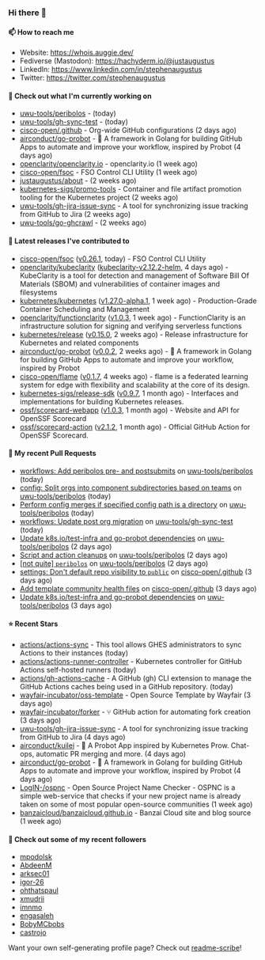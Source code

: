 ### Hi there 👋

#### 📫 How to reach me

- Website: https://whois.auggie.dev/
- Fediverse (Mastodon): https://hachyderm.io/@justaugustus
- LinkedIn: https://www.linkedin.com/in/stephenaugustus
- Twitter: https://twitter.com/stephenaugustus

#### 👷 Check out what I'm currently working on

- [uwu-tools/peribolos](https://github.com/uwu-tools/peribolos) -  (today)
- [uwu-tools/gh-sync-test](https://github.com/uwu-tools/gh-sync-test) -  (today)
- [cisco-open/.github](https://github.com/cisco-open/.github) - Org-wide GitHub configurations (2 days ago)
- [airconduct/go-probot](https://github.com/airconduct/go-probot) - 🤖 A framework in Golang for building GitHub Apps to automate and improve your workflow, inspired by Probot (4 days ago)
- [openclarity/openclarity.io](https://github.com/openclarity/openclarity.io) - openclarity.io (1 week ago)
- [cisco-open/fsoc](https://github.com/cisco-open/fsoc) - FSO Control CLI Utility (1 week ago)
- [justaugustus/about](https://github.com/justaugustus/about) -  (2 weeks ago)
- [kubernetes-sigs/promo-tools](https://github.com/kubernetes-sigs/promo-tools) - Container and file artifact promotion tooling for the Kubernetes project (2 weeks ago)
- [uwu-tools/gh-jira-issue-sync](https://github.com/uwu-tools/gh-jira-issue-sync) - A tool for synchronizing issue tracking from GitHub to Jira (2 weeks ago)
- [uwu-tools/go-ghcrawl](https://github.com/uwu-tools/go-ghcrawl) -  (2 weeks ago)

#### 🔭 Latest releases I've contributed to

- [cisco-open/fsoc](https://github.com/cisco-open/fsoc) ([v0.26.1](https://github.com/cisco-open/fsoc/releases/tag/v0.26.1), today) - FSO Control CLI Utility
- [openclarity/kubeclarity](https://github.com/openclarity/kubeclarity) ([kubeclarity-v2.12.2-helm](https://github.com/openclarity/kubeclarity/releases/tag/kubeclarity-v2.12.2-helm), 4 days ago) - KubeClarity is a tool for detection and management of Software Bill Of Materials (SBOM) and vulnerabilities of container images and filesystems
- [kubernetes/kubernetes](https://github.com/kubernetes/kubernetes) ([v1.27.0-alpha.1](https://github.com/kubernetes/kubernetes/releases/tag/v1.27.0-alpha.1), 1 week ago) - Production-Grade Container Scheduling and Management
- [openclarity/functionclarity](https://github.com/openclarity/functionclarity) ([v1.0.3](https://github.com/openclarity/functionclarity/releases/tag/v1.0.3), 1 week ago) - FunctionClarity is an infrastructure solution for signing and verifying serverless functions
- [kubernetes/release](https://github.com/kubernetes/release) ([v0.15.0](https://github.com/kubernetes/release/releases/tag/v0.15.0), 2 weeks ago) - Release infrastructure for Kubernetes and related components
- [airconduct/go-probot](https://github.com/airconduct/go-probot) ([v0.0.2](https://github.com/airconduct/go-probot/releases/tag/v0.0.2), 2 weeks ago) - 🤖 A framework in Golang for building GitHub Apps to automate and improve your workflow, inspired by Probot
- [cisco-open/flame](https://github.com/cisco-open/flame) ([v0.1.7](https://github.com/cisco-open/flame/releases/tag/v0.1.7), 4 weeks ago) - flame is a federated learning system for edge with flexibility and scalability at the core of its design.
- [kubernetes-sigs/release-sdk](https://github.com/kubernetes-sigs/release-sdk) ([v0.9.7](https://github.com/kubernetes-sigs/release-sdk/releases/tag/v0.9.7), 1 month ago) - Interfaces and implementations for building Kubernetes releases.
- [ossf/scorecard-webapp](https://github.com/ossf/scorecard-webapp) ([v1.0.3](https://github.com/ossf/scorecard-webapp/releases/tag/v1.0.3), 1 month ago) - Website and API for OpenSSF Scorecard
- [ossf/scorecard-action](https://github.com/ossf/scorecard-action) ([v2.1.2](https://github.com/ossf/scorecard-action/releases/tag/v2.1.2), 1 month ago) - Official GitHub Action for OpenSSF Scorecard.

#### 🔨 My recent Pull Requests

- [workflows: Add peribolos pre- and postsubmits](https://github.com/uwu-tools/peribolos/pull/174) on [uwu-tools/peribolos](https://github.com/uwu-tools/peribolos) (today)
- [config: Split orgs into component subdirectories based on teams](https://github.com/uwu-tools/peribolos/pull/173) on [uwu-tools/peribolos](https://github.com/uwu-tools/peribolos) (today)
- [Perform config merges if specified config path is a directory](https://github.com/uwu-tools/peribolos/pull/172) on [uwu-tools/peribolos](https://github.com/uwu-tools/peribolos) (today)
- [workflows: Update post org migration](https://github.com/uwu-tools/gh-sync-test/pull/3) on [uwu-tools/gh-sync-test](https://github.com/uwu-tools/gh-sync-test) (today)
- [Update k8s.io/test-infra and go-probot dependencies](https://github.com/uwu-tools/peribolos/pull/171) on [uwu-tools/peribolos](https://github.com/uwu-tools/peribolos) (2 days ago)
- [Script and action cleanups](https://github.com/uwu-tools/peribolos/pull/170) on [uwu-tools/peribolos](https://github.com/uwu-tools/peribolos) (2 days ago)
- [[not quite] `peribolos`](https://github.com/uwu-tools/peribolos/pull/168) on [uwu-tools/peribolos](https://github.com/uwu-tools/peribolos) (2 days ago)
- [settings: Don&#39;t default repo visibility to `public`](https://github.com/cisco-open/.github/pull/6) on [cisco-open/.github](https://github.com/cisco-open/.github) (3 days ago)
- [Add template community health files](https://github.com/cisco-open/.github/pull/5) on [cisco-open/.github](https://github.com/cisco-open/.github) (3 days ago)
- [Update k8s.io/test-infra and go-probot dependencies](https://github.com/uwu-tools/peribolos/pull/167) on [uwu-tools/peribolos](https://github.com/uwu-tools/peribolos) (3 days ago)

#### ⭐ Recent Stars

- [actions/actions-sync](https://github.com/actions/actions-sync) - This tool allows GHES administrators to sync Actions to their instances (today)
- [actions/actions-runner-controller](https://github.com/actions/actions-runner-controller) - Kubernetes controller for GitHub Actions self-hosted runners (today)
- [actions/gh-actions-cache](https://github.com/actions/gh-actions-cache) - A GitHub (gh) CLI extension to manage the GitHub Actions caches being used in a GitHub repository. (today)
- [wayfair-incubator/oss-template](https://github.com/wayfair-incubator/oss-template) - Open Source Template by Wayfair (3 days ago)
- [wayfair-incubator/forker](https://github.com/wayfair-incubator/forker) - ⑂ GitHub action for automating fork creation (3 days ago)
- [uwu-tools/gh-jira-issue-sync](https://github.com/uwu-tools/gh-jira-issue-sync) - A tool for synchronizing issue tracking from GitHub to Jira (4 days ago)
- [airconduct/kuilei](https://github.com/airconduct/kuilei) - 🤖 A Probot App inspired by Kubernetes Prow. Chat-ops, automatic PR merging and more. (4 days ago)
- [airconduct/go-probot](https://github.com/airconduct/go-probot) - 🤖 A framework in Golang for building GitHub Apps to automate and improve your workflow, inspired by Probot (4 days ago)
- [LogIN-/ospnc](https://github.com/LogIN-/ospnc) - Open Source Project Name Checker - OSPNC is a simple web-service that checks if your new project name is already taken on some of most popular open-source communities (1 week ago)
- [banzaicloud/banzaicloud.github.io](https://github.com/banzaicloud/banzaicloud.github.io) - Banzai Cloud site and blog source  (1 week ago)

#### 👯 Check out some of my recent followers

- [mpodolsk](https://github.com/mpodolsk)
- [AbdeenM](https://github.com/AbdeenM)
- [arksec01](https://github.com/arksec01)
- [igor-26](https://github.com/igor-26)
- [ohthatspaul](https://github.com/ohthatspaul)
- [xmudrii](https://github.com/xmudrii)
- [imnmo](https://github.com/imnmo)
- [engasaleh](https://github.com/engasaleh)
- [BobyMCbobs](https://github.com/BobyMCbobs)
- [castrojo](https://github.com/castrojo)

Want your own self-generating profile page? Check out [readme-scribe](https://github.com/muesli/readme-scribe)!
